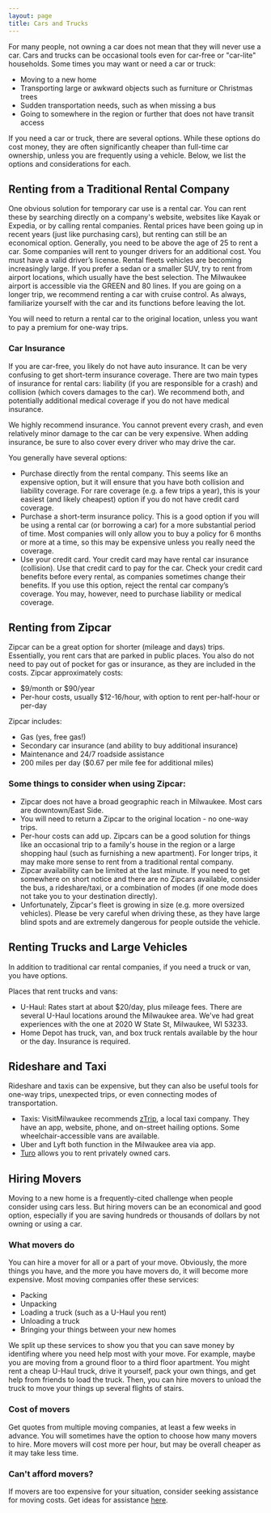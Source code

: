 ```yaml
---
layout: page
title: Cars and Trucks
---
```


For many people, not owning a car does not mean that they will never use a car. Cars and trucks can be occasional tools even for car-free or "car-lite" households.
Some times you may want or need a car or truck:

- Moving to a new home
- Transporting large or awkward objects such as furniture or Christmas trees
- Sudden transportation needs, such as when missing a bus
- Going to somewhere in the region or further that does not have transit access

If you need a car or truck, there are several options. While these options do cost money, they are often significantly cheaper than full-time car ownership, unless you are frequently using a vehicle. Below, we list the options and considerations for each.

## Renting from a Traditional Rental Company

One obvious solution for temporary car use is a rental car. You can rent these by searching directly on a company's website, websites like Kayak or Expedia, or by calling rental companies. Rental prices have been going up in recent years (just like purchasing cars), but renting can still be an economical option.
Generally, you need to be above the age of 25 to rent a car. Some companies will rent to younger drivers for an additional cost. You must have a valid driver’s license.
Rental fleets vehicles are becoming increasingly large. If you prefer a sedan or a smaller SUV, try to rent from airport locations, which usually have the best selection. The Milwaukee airport is accessible via the GREEN and 80 lines. If you are going on a longer trip, we recommend renting a car with cruise control. As always, familiarize yourself with the car and its functions before leaving the lot.

You will need to return a rental car to the original location, unless you want to pay a premium for one-way trips.

### Car Insurance

If you are car-free, you likely do not have auto insurance. It can be very confusing to get short-term insurance coverage. There are two main types of insurance for rental cars: liability (if you are responsible for a crash) and collision (which covers damages to the car). We recommend both, and potentially additional medical coverage if you do not have medical insurance.

We highly recommend insurance. You cannot prevent every crash, and even relatively minor damage to the car can be very expensive. When adding insurance, be sure to also cover every driver who may drive the car.

You generally have several options:
- Purchase directly from the rental company. This seems like an expensive option, but it will ensure that you have both collision and liability coverage. For rare coverage (e.g. a few trips a year), this is your easiest (and likely cheapest) option if you do not have credit card coverage.
- Purchase a short-term insurance policy. This is a good option if you will be using a rental car (or borrowing a car) for a more substantial period of time. Most companies will only allow you to buy a policy for 6 months or more at a time, so this may be expensive unless you really need the coverage.
- Use your credit card. Your credit card may have rental car insurance (collision). Use that credit card to pay for the car. Check your credit card benefits before every rental, as companies sometimes change their benefits. If you use this option, reject the rental car company’s coverage. You may, however, need to purchase liability or medical coverage.

## Renting from Zipcar

Zipcar can be a great option for shorter (mileage and days) trips. Essentially, you rent cars that are parked in public places. You also do not need to pay out of pocket for gas or insurance, as they are included in the costs.
Zipcar approximately costs:
- $9/month or $90/year
- Per-hour costs, usually $12-16/hour, with option to rent per-half-hour or per-day

Zipcar includes:
- Gas (yes, free gas!)
- Secondary car insurance (and ability to buy additional insurance)
- Maintenance and 24/7 roadside assistance
- 200 miles per day ($0.67 per mile fee for additional miles)

### Some things to consider when using Zipcar:
- Zipcar does not have a broad geographic reach in Milwaukee. Most cars are downtown/East Side.
- You will need to return a Zipcar to the original location - no one-way trips.
- Per-hour costs can add up. Zipcars can be a good solution for things like an occasional trip to a family's house in the region or a large shopping haul (such as furnishing a new apartment). For longer trips, it may make more sense to rent from a traditional rental company.
- Zipcar availability can be limited at the last minute. If you need to get somewhere on short notice and there are no Zipcars available, consider the bus, a rideshare/taxi, or a combination of modes (if one mode does not take you to your destination directly).
- Unfortunately, Zipcar's fleet is growing in size (e.g. more oversized vehicles). Please be very careful when driving these, as they have large blind spots and are extremely dangerous for people outside the vehicle.

## Renting Trucks and Large Vehicles

In addition to traditional car rental companies, if you need a truck or van, you have options.

Places that rent trucks and vans:
- U-Haul: Rates start at about $20/day, plus mileage fees. There are several U-Haul locations around the Milwaukee area. We've had great experiences with the one at 2020 W State St, Milwaukee, WI 53233. 
- Home Depot has truck, van, and box truck rentals available by the hour or the day. Insurance is required. 

## Rideshare and Taxi

Rideshare and taxis can be expensive, but they can also be useful tools for one-way trips, unexpected trips, or even connecting modes of transportation.

- Taxis: VisitMilwaukee recommends [zTrip](https://www.ztrip.com/milwaukee/), a local taxi company. They have an app, website, phone, and on-street hailing options. Some wheelchair-accessible vans are available.
- Uber and Lyft both function in the Milwaukee area via app.
- [Turo](https://turo.com/) allows you to rent privately owned cars.

## Hiring Movers

Moving to a new home is a frequently-cited challenge when people consider using cars less. But hiring movers can be an economical and good option, especially if you are saving hundreds or thousands of dollars by not owning or using a car.

### What movers do
You can hire a mover for all or a part of your move. Obviously, the more things you have, and the more you have movers do, it will become more expensive. Most moving companies offer these services:
- Packing
- Unpacking
- Loading a truck (such as a U-Haul you rent)
- Unloading a truck
- Bringing your things between your new homes

We split up these services to show you that you can save money by identifing where you need help most with your move. For example, maybe you are moving from a ground floor to a third floor apartment. You might rent a cheap U-Haul truck, drive it yourself, pack your own things, and get help from friends to load the truck. Then, you can hire movers to unload the truck to move your things up several flights of stairs.

### Cost of movers
Get quotes from multiple moving companies, at least a few weeks in advance. You will sometimes have the option to choose how many movers to hire. More movers will cost more per hour, but may be overall cheaper as it may take less time.

### Can't afford movers?
If movers are too expensive for your situation, consider seeking assistance for moving costs. Get ideas for assistance [here](https://www.mymove.com/moving/costs-and-finances/low-income-moving-assistance/).
